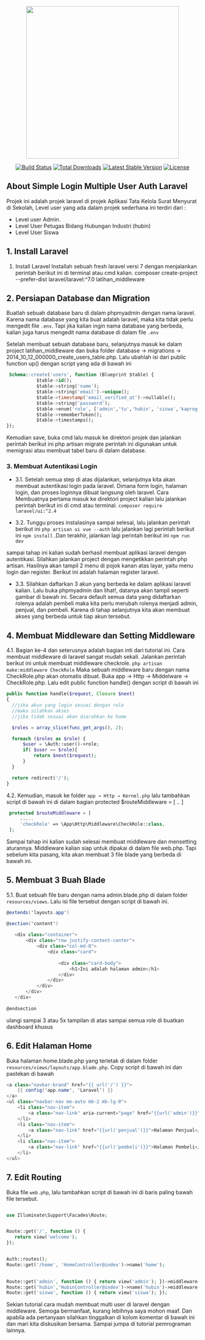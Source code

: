 <p align="center"><a href="https://laravel.com" target="_blank"><img src="https://raw.githubusercontent.com/laravel/art/master/logo-lockup/5%20SVG/2%20CMYK/1%20Full%20Color/laravel-logolockup-cmyk-red.svg" width="400"></a></p>

<p align="center">
<a href="https://travis-ci.org/laravel/framework"><img src="https://travis-ci.org/laravel/framework.svg" alt="Build Status"></a>
<a href="https://packagist.org/packages/laravel/framework"><img src="https://poser.pugx.org/laravel/framework/d/total.svg" alt="Total Downloads"></a>
<a href="https://packagist.org/packages/laravel/framework"><img src="https://poser.pugx.org/laravel/framework/v/stable.svg" alt="Latest Stable Version"></a>
<a href="https://packagist.org/packages/laravel/framework"><img src="https://poser.pugx.org/laravel/framework/license.svg" alt="License"></a>
</p>

## About Simple Login Multiple User Auth Laravel

Projek ini adalah projek laravel di projek Aplikasi Tata Kelola Surat Menyurat di Sekolah, Level user yang ada dalam projek sederhana ini terdiri dari :

- Level user Admin.
- Level User Petugas Bidang Hubungan Industri (hubin)
- Level User Siswa 


## 1. Install Laravel

1. Install Laravel
Installah sebuah fresh laravel versi 7 dengan menjalankan perintah berikut ini di terminal atau cmd kalian. composer create-project --prefer-dist laravel/laravel:^7.0 latihan_middleware   

## 2. Persiapan Database dan Migration

Buatlah sebuah database baru di dalam phpmyadmin dengan nama laravel. Karena nama database yang kita buat adalah laravel, maka kita tidak perlu mengedit file `.env`. Tapi jika kalian ingin nama database yang berbeda, kalian juga harus mengedit nama database di dalam file `.env`

 Setelah membuat sebuah database baru, selanjutnya masuk ke dalam project latihan_middleware dan buka folder database → migrations → 2014_10_12_000000_create_users_table.php. Lalu ubahlah isi dari public function up() dengan script yang ada di bawah ini 

 ```Sql
  Schema::create('users', function (Blueprint $table) {
            $table->id();
            $table->string('name');
            $table->string('email')->unique();
            $table->timestamp('email_verified_at')->nullable();
            $table->string('password');
            $table->enum('role', ['admin','tu','hubin', 'siswa','kaprog','waka'])->default('siswa');
            $table->rememberToken();
            $table->timestamps();
 });
```
 Kemudian save, buka cmd lalu masuk ke direktori projek dan jalankan perintah berikut ini php artisan migrate perintah ini digunakan untuk memigrasi atau membuat tabel baru di dalam database. 
### 3. Membuat Autentikasi Login
 - 3.1. Setelah semua step di atas dijalankan, selanjutnya kita akan membuat  autentikasi login pada laravel. Dimana form login, halaman login, dan proses loginnya dibuat langsung oleh laravel. Cara Membuatnya pertama masuk ke direktori project kalian lalu jalankan perintah berikut ini di cmd atau terminal. `composer require laravel/ui:^2.4 `

 - 3.2. Tunggu proses instalasinya sampai selesai, lalu jalankan perintah berikut ini `php artisan ui vue --auth` lalu jalankan lagi perintah berikut ini `npm install` .Dan terakhir, jalankan lagi perintah berikut ini 
 `npm run dev`

 sampai tahap ini kalian sudah berhasil membuat aplikasi laravel dengan autentikasi. Silahkan jalankan project dengan mengetikkan perintah php artisan. Hasilnya akan tampil 2 menu di pojok kanan atas layar, yaitu menu login dan register. Berikut ini adalah halaman register laravel.  

  - 3.3. Silahkan daftarkan 3 akun yang berbeda ke dalam aplikasi laravel kalian. Lalu buka phpmyadmin dan lihat!, datanya akan tampil seperti gambar di bawah ini. Secara default semua data yang didaftarkan rolenya adalah pembeli maka kita perlu merubah rolenya menjadi admin, penjual, dan pembeli. Karena di tahap selanjutnya kita akan membuat akses yang berbeda untuk tiap akun tersebut. 

## 4. Membuat Middleware dan Setting Middleware

 4.1. Bagian ke-4 dan seterusnya adalah bagian inti dari tutorial ini. Cara membuat middleware di laravel sangat mudah sekali.  Jalankan perintah berikut ini untuk membuat middleware checkrole. `php artisan make:middleware CheckRole`
  Maka sebuah middleware baru dengan nama CheckRole.php akan otomatis dibuat. Buka app → Http → Middelware → CheckRole.php. Lalu edit public function handle() dengan script di bawah ini 

  ```php
  public function handle($request, Closure $next)
{
    //jika akun yang login sesuai dengan role 
    //maka silahkan akses
    //jika tidak sesuai akan diarahkan ke home

    $roles = array_slice(func_get_args(), 2);

    foreach ($roles as $role) { 
        $user = \Auth::user()->role;
        if( $user == $role){
            return $next($request);
        }
    }

    return redirect('/');
}

  ```

   4.2. Kemudian, masuk ke folder `app → Http → Kernel.php` lalu tambahkan script di bawah ini di dalam bagian protected $routeMiddleware = [ .. ]

   ```php
    protected $routeMiddleware = [
        .....
        'checkRole' => \App\Http\Middleware\CheckRole::class,
    ];
   ```
 Sampai tahap ini kalian sudah selesai membuat middleware dan mensetting aturannya. Middleware kalian siap untuk dipakai di dalam file web.php. Tapi sebelum kita pasang, kita akan membuat 3 file blade yang berbeda di bawah ini. 
## 5. Membuat 3 Buah Blade
 5.1. Buat sebuah file baru dengan nama admin.blade.php di dalam folder `resources/views`. Lalu isi file tersebut dengan script di bawah ini.

 ```c#
@extends('layouts.app')

@section('content')
    
    <div class="container">
        <div class="row justify-content-center">
            <div class="col-md-8">
                <div class="card">
    
                    <div class="card-body">
                        <h1>Ini adalah halaman admin</h1>
                    </div>
                </div>
            </div>
        </div>
    </div>
    
@endsection
 ```
 ulangi sampai 3 atau 5x tampilan di atas sampai semua role di buatkan dashboard khusus 


## 6. Edit Halaman Home

 Buka halaman home.blade.php yang terletak di dalam folder `resources/views/layouts/app.blade.php`. Copy script di bawah ini dan pastekan di bawah <div class="container">
```c#
<a class="navbar-brand" href="{{ url('/') }}">
    {{ config('app.name', 'Laravel') }}
</a>
<ul class="navbar-nav me-auto mb-2 mb-lg-0">
    <li class="nav-item">
        <a class="nav-link" aria-current="page" href="{{url('admin')}}">Halaman Admin</a>
    </li>
    <li class="nav-item">
        <a class="nav-link" href="{{url('penjual')}}">Halaman Penjual</a>
    </li>
    <li class="nav-item">
        <a class="nav-link" href="{{url('pembeli')}}">Halaman Pembeli</a>
    </li>
</ul>
```


## 7. Edit Routing
 Buka file `web.php`, lalu tambahkan script di bawah ini di baris paling bawah file tersebut.
 ```php

use Illuminate\Support\Facades\Route;


Route::get('/', function () {
    return view('welcome');
});


Auth::routes();
Route::get('/home', 'HomeController@index')->name('home');
        

Route::get('admin', function () { return view('admin'); })->middleware('checkRole:admin');
Route::get('hubin','HubinController@index')->name('hubin')->middleware(['checkRole:admin,hubin']);
Route::get('siswa', function () { return view('siswa'); });
 ```

 Sekian tutorial cara mudah membuat multi user di laravel dengan middleware. Semoga bermanfaat, kurang lebihnya saya mohon maaf. Dan apabila ada pertanyaan silahkan tinggalkan di kolom komentar di bawah ini dan mari kita diskusikan bersama. Sampai jumpa di tutorial pemrograman lainnya.
